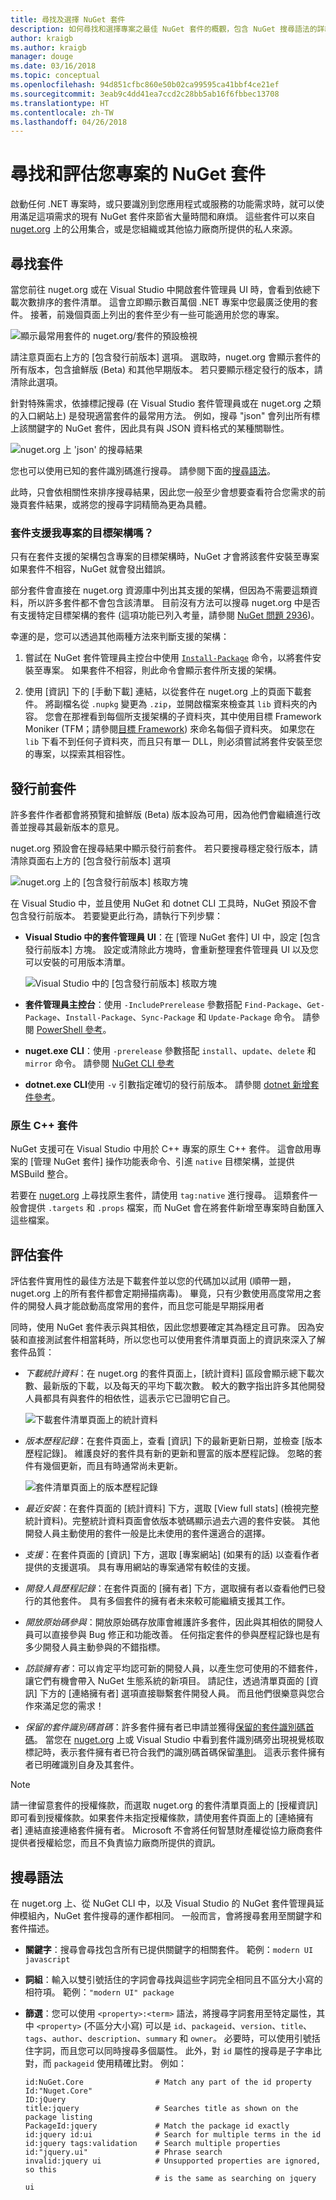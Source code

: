```yaml
---
title: 尋找及選擇 NuGet 套件
description: 如何尋找和選擇專案之最佳 NuGet 套件的概觀，包含 NuGet 搜尋語法的詳細資料。
author: kraigb
ms.author: kraigb
manager: douge
ms.date: 03/16/2018
ms.topic: conceptual
ms.openlocfilehash: 94d851cfbc860e50b02ca99595ca41bbf4ce21ef
ms.sourcegitcommit: 3eab9c4dd41ea7ccd2c28bb5ab16f6fbbec13708
ms.translationtype: HT
ms.contentlocale: zh-TW
ms.lasthandoff: 04/26/2018
---
```

# <a name="finding-and-evaluating-nuget-packages-for-your-project"></a>尋找和評估您專案的 NuGet 套件

啟動任何 .NET 專案時，或只要識別到您應用程式或服務的功能需求時，就可以使用滿足這項需求的現有 NuGet 套件來節省大量時間和麻煩。 這些套件可以來自 [nuget.org](http://www.nuget.org/packages/) 上的公用集合，或是您組織或其他協力廠商所提供的私人來源。

## <a name="finding-packages"></a>尋找套件

當您前往 nuget.org 或在 Visual Studio 中開啟套件管理員 UI 時，會看到依總下載次數排序的套件清單。 這會立即顯示數百萬個 .NET 專案中您最廣泛使用的套件。 接著，前幾個頁面上列出的套件至少有一些可能適用於您的專案。

![顯示最常用套件的 nuget.org/套件的預設檢視](media/Finding-01-Popularity.png)

請注意頁面右上方的 [包含發行前版本] 選項。 選取時，nuget.org 會顯示套件的所有版本，包含搶鮮版 (Beta) 和其他早期版本。 若只要顯示穩定發行的版本，請清除此選項。

針對特殊需求，依據標記搜尋 (在 Visual Studio 套件管理員或在 nuget.org 之類的入口網站上) 是發現適當套件的最常用方法。 例如，搜尋 "json" 會列出所有標上該關鍵字的 NuGet 套件，因此具有與 JSON 資料格式的某種關聯性。

![nuget.org 上 'json' 的搜尋結果](media/Finding-02-SearchResults.png)

您也可以使用已知的套件識別碼進行搜尋。 請參閱下面的[搜尋語法](#search-syntax)。

此時，只會依相關性來排序搜尋結果，因此您一般至少會想要查看符合您需求的前幾頁套件結果，或將您的搜尋字詞精簡為更為具體。

### <a name="does-the-package-support-my-projects-target-framework"></a>套件支援我專案的目標架構嗎？

只有在套件支援的架構包含專案的目標架構時，NuGet 才會將該套件安裝至專案  如果套件不相容，NuGet 就會發出錯誤。

部分套件會直接在 nuget.org 資源庫中列出其支援的架構，但因為不需要這類資料，所以許多套件都不會包含該清單。 目前沒有方法可以搜尋 nuget.org 中是否有支援特定目標架構的套件 (這項功能已列入考量，請參閱 [NuGet 問題 2936](https://github.com/NuGet/NuGetGallery/issues/2936))。

幸運的是，您可以透過其他兩種方法來判斷支援的架構：

1. 嘗試在 NuGet 套件管理員主控台中使用 [`Install-Package`](../tools/ps-ref-install-package.md) 命令，以將套件安裝至專案。 如果套件不相容，則此命令會顯示套件所支援的架構。

1. 使用 [資訊] 下的 [手動下載] 連結，以從套件在 nuget.org 上的頁面下載套件。 將副檔名從 `.nupkg` 變更為 `.zip`，並開啟檔案來檢查其 `lib` 資料夾的內容。 您會在那裡看到每個所支援架構的子資料夾，其中使用目標 Framework Moniker (TFM；請參閱[目標 Framework](../reference/target-frameworks.md)) 來命名每個子資料夾。 如果您在 `lib` 下看不到任何子資料夾，而且只有單一 DLL，則必須嘗試將套件安裝至您的專案，以探索其相容性。

## <a name="pre-release-packages"></a>發行前套件

許多套件作者都會將預覽和搶鮮版 (Beta) 版本設為可用，因為他們會繼續進行改善並搜尋其最新版本的意見。

nuget.org 預設會在搜尋結果中顯示發行前套件。 若只要搜尋穩定發行版本，請清除頁面右上方的 [包含發行前版本] 選項

![nuget.org 上的 [包含發行前版本] 核取方塊](media/Finding-06-include-prerelease.png)

在 Visual Studio 中，並且使用 NuGet 和 dotnet CLI 工具時，NuGet 預設不會包含發行前版本。 若要變更此行為，請執行下列步驟：

- **Visual Studio 中的套件管理員 UI**：在 [管理 NuGet 套件] UI 中，設定 [包含發行前版本] 方塊。 設定或清除此方塊時，會重新整理套件管理員 UI 以及您可以安裝的可用版本清單。

    ![Visual Studio 中的 [包含發行前版本] 核取方塊](media/Prerelease_02-CheckPrerelease.png)

- **套件管理員主控台**：使用 `-IncludePrerelease` 參數搭配 `Find-Package`、`Get-Package`、`Install-Package`、`Sync-Package` 和 `Update-Package` 命令。 請參閱 [PowerShell 參考](../tools/powershell-reference.md)。

- **nuget.exe CLI**：使用 `-prerelease` 參數搭配 `install`、`update`、`delete` 和 `mirror` 命令。 請參閱 [NuGet CLI 參考](../tools/nuget-exe-cli-reference.md)

- **dotnet.exe CLI**使用 `-v` 引數指定確切的發行前版本。 請參閱 [dotnet 新增套件參考](/dotnet/core/tools/dotnet-add-package)。

<a name="native-cpp-packages"></a>

### <a name="native-c-packages"></a>原生 C++ 套件

NuGet 支援可在 Visual Studio 中用於 C++ 專案的原生 C++ 套件。 這會啟用專案的 [管理 NuGet 套件] 操作功能表命令、引進 `native` 目標架構，並提供 MSBuild 整合。

若要在 [nuget.org](https://www.nuget.org/packages) 上尋找原生套件，請使用 `tag:native` 進行搜尋。 這類套件一般會提供 `.targets` 和 `.props` 檔案，而 NuGet 會在將套件新增至專案時自動匯入這些檔案。

## <a name="evaluating-packages"></a>評估套件

評估套件實用性的最佳方法是下載套件並以您的代碼加以試用 (順帶一題，nuget.org 上的所有套件都會定期掃描病毒)。 畢竟，只有少數使用高度常用之套件的開發人員才能啟動高度常用的套件，而且您可能是早期採用者 

同時，使用 NuGet 套件表示與其相依，因此您想要確定其為穩定且可靠。 因為安裝和直接測試套件相當耗時，所以您也可以使用套件清單頁面上的資訊來深入了解套件品質：

- *下載統計資料*：在 nuget.org 的套件頁面上，[統計資料] 區段會顯示總下載次數、最新版的下載，以及每天的平均下載次數。 較大的數字指出許多其他開發人員都具有與套件的相依性，這表示它已證明它自己。

    ![下載套件清單頁面上的統計資料](media/Finding-03-Downloads.png)

- *版本歷程記錄*：在套件頁面上，查看 [資訊] 下的最新更新日期，並檢查 [版本歷程記錄]。 維護良好的套件具有新的更新和豐富的版本歷程記錄。 忽略的套件有幾個更新，而且有時通常尚未更新。

    ![套件清單頁面上的版本歷程記錄](media/Finding-04-VersionHistory.png)

- *最近安裝*：在套件頁面的 [統計資料] 下方，選取 [View full stats] (檢視完整統計資料)。完整統計資料頁面會依版本號碼顯示過去六週的套件安裝。 其他開發人員主動使用的套件一般是比未使用的套件還適合的選擇。

- *支援*：在套件頁面的 [資訊] 下方，選取 [專案網站] \(如果有的話) 以查看作者提供的支援選項。 具有專用網站的專案通常有較佳的支援。

- *開發人員歷程記錄*：在套件頁面的 [擁有者] 下方，選取擁有者以查看他們已發行的其他套件。 具有多個套件的擁有者未來較可能繼續支援其工作。

- *開放原始碼參與*：開放原始碼存放庫會維護許多套件，因此與其相依的開發人員可以直接參與 Bug 修正和功能改善。 任何指定套件的參與歷程記錄也是有多少開發人員主動參與的不錯指標。

- *訪談擁有者*：可以肯定平均認可新的開發人員，以產生您可使用的不錯套件，讓它們有機會帶入 NuGet 生態系統的新項目。 請記住，透過清單頁面的 [資訊] 下方的 [連絡擁有者] 選項直接聯繫套件開發人員。 而且他們很樂意與您合作來滿足您的需求！

- *保留的套件識別碼首碼*：許多套件擁有者已申請並獲得[保留的套件識別碼首碼](../reference/id-prefix-reservation.md)。 當您在 [nuget.org](https://www.nuget.org/) 上或 Visual Studio 中看到套件識別碼旁出現視覺核取標記時，表示套件擁有者已符合我們的識別碼首碼保留[準則](../reference/id-prefix-reservation.md#id-prefix-reservation-criteria)。 這表示套件擁有者已明確識別自身及其套件。

> [!Note]
> 請一律留意套件的授權條款，而選取 nuget.org 的套件清單頁面上的 [授權資訊] 即可看到授權條款。如果套件未指定授權條款，請使用套件頁面上的 [連絡擁有者] 連結直接連絡套件擁有者。 Microsoft 不會將任何智慧財產權從協力廠商套件提供者授權給您，而且不負責協力廠商所提供的資訊。

## <a name="search-syntax"></a>搜尋語法

在 nuget.org 上、從 NuGet CLI 中，以及 Visual Studio 的 NuGet 套件管理員延伸模組內，NuGet 套件搜尋的運作都相同。 一般而言，會將搜尋套用至關鍵字和套件描述。

- **關鍵字**：搜尋會尋找包含所有已提供關鍵字的相關套件。 範例：`modern UI javascript`
- **詞組**：輸入以雙引號括住的字詞會尋找與這些字詞完全相同且不區分大小寫的相符項。 範例：`"modern UI" package`
- **篩選**：您可以使用 `<property>:<term>` 語法，將搜尋字詞套用至特定屬性，其中 `<property>` (不區分大小寫) 可以是 `id`、`packageid`、`version`、`title`、`tags`、`author`、`description`、`summary` 和 `owner`。 必要時，可以使用引號括住字詞，而且您可以同時搜尋多個屬性。 此外，對 `id` 屬性的搜尋是子字串比對，而 `packageid` 使用精確比對。 例如：

    ```
    id:NuGet.Core                # Match any part of the id property
    Id:"Nuget.Core"
    ID:jQuery
    title:jquery                 # Searches title as shown on the package listing
    PackageId:jquery             # Match the package id exactly
    id:jquery id:ui              # Search for multiple terms in the id
    id:jquery tags:validation    # Search multiple properties
    id:"jquery.ui"               # Phrase search
    invalid:jquery ui            # Unsupported properties are ignored, so this
                                 # is the same as searching on jquery ui
    ```
